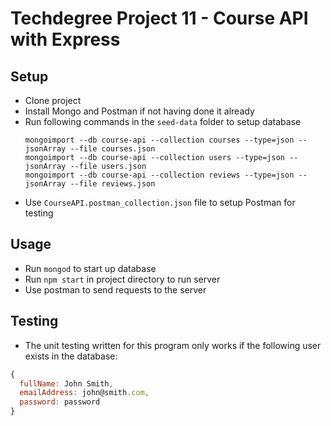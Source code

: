 # Techdegree Project 11 - Course API with Express

## Setup 
* Clone project
* Install Mongo and Postman if not having done it already
* Run following commands in the `seed-data` folder to setup database
  ```
  mongoimport --db course-api --collection courses --type=json --jsonArray --file courses.json
  mongoimport --db course-api --collection users --type=json --jsonArray --file users.json
  mongoimport --db course-api --collection reviews --type=json --jsonArray --file reviews.json
  ```
* Use `CourseAPI.postman_collection.json` file to setup Postman for testing

## Usage
* Run `mongod` to start up database
* Run `npm start` in project directory to run server
* Use postman to send requests to the server

## Testing
* The unit testing written for this program only works if the following user exists in the database:
```Javascript
{
  fullName: John Smith,
  emailAddress: john@smith.com,
  password: password
}
```
